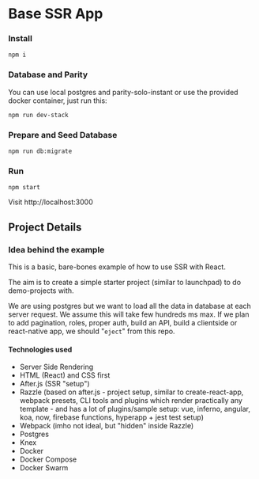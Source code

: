 # Base SSR App

### Install

    npm i

### Database and Parity

You can use local postgres and parity-solo-instant or use the provided docker container, just run this:

    npm run dev-stack

### Prepare and Seed Database

    npm run db:migrate

### Run

    npm start


Visit http://localhost:3000


## Project Details

### Idea behind the example

This is a basic, bare-bones example of how to use SSR with React.

The aim is to create a simple starter project (similar to launchpad) to do demo-projects with.

We are using postgres but we want to load all the data in database at each server request. We assume this will take few hundreds ms max. If we plan to add pagination, roles, proper auth, build an API, build a clientside or react-native app, we should "`eject`" from this repo.

#### Technologies used

- Server Side Rendering
- HTML (React) and CSS first
- After.js (SSR "setup")
- Razzle (based on after.js - project setup, similar to create-react-app, webpack presets, CLI tools and plugins which render practically any template - and has a lot of plugins/sample setup: vue, inferno, angular, koa, now, firebase functions, hyperapp + jest test setup)
- Webpack (imho not ideal, but "hidden" inside Razzle)
- Postgres
- Knex
- Docker
- Docker Compose
- Docker Swarm
